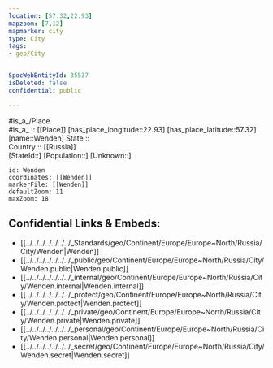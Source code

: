 ```yaml
---
location: [57.32,22.93] 
mapzoom: [7,12] 
mapmarker: city 
type: City
tags:
- geo/City


SpocWebEntityId: 35537
isDeleted: false
confidential: public

---
```

#is_a_/Place  
#is_a_ :: [[Place]] 
[has_place_longitude::22.93] 
[has_place_latitude::57.32] 
[name::Wenden] 
State ::  
Country :: [[Russia]]  
[StateId::] 
[Population::] 
[Unknown::] 


```leaflet
id: Wenden
coordinates: [[Wenden]] 
markerFile: [[Wenden]] 
defaultZoom: 11 
maxZoom: 18
```


## Confidential Links & Embeds: 
- [[../../../../../../../_Standards/geo/Continent/Europe/Europe~North/Russia/City/Wenden|Wenden]] 
- [[../../../../../../../_public/geo/Continent/Europe/Europe~North/Russia/City/Wenden.public|Wenden.public]] 
- [[../../../../../../../_internal/geo/Continent/Europe/Europe~North/Russia/City/Wenden.internal|Wenden.internal]] 
- [[../../../../../../../_protect/geo/Continent/Europe/Europe~North/Russia/City/Wenden.protect|Wenden.protect]] 
- [[../../../../../../../_private/geo/Continent/Europe/Europe~North/Russia/City/Wenden.private|Wenden.private]] 
- [[../../../../../../../_personal/geo/Continent/Europe/Europe~North/Russia/City/Wenden.personal|Wenden.personal]] 
- [[../../../../../../../_secret/geo/Continent/Europe/Europe~North/Russia/City/Wenden.secret|Wenden.secret]] 
